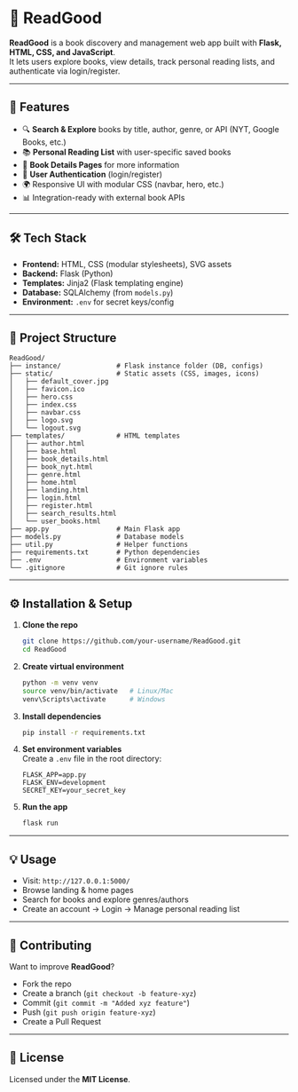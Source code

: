# 📖 ReadGood

**ReadGood** is a book discovery and management web app built with **Flask, HTML, CSS, and JavaScript**.  
It lets users explore books, view details, track personal reading lists, and authenticate via login/register.  

---

## 🚀 Features
- 🔍 **Search & Explore** books by title, author, genre, or API (NYT, Google Books, etc.)  
- 📚 **Personal Reading List** with user-specific saved books  
- 📝 **Book Details Pages** for more information  
- 👤 **User Authentication** (login/register)  
- 🌍 Responsive UI with modular CSS (navbar, hero, etc.)  
- 📊 Integration-ready with external book APIs  

---

## 🛠️ Tech Stack
- **Frontend:** HTML, CSS (modular stylesheets), SVG assets  
- **Backend:** Flask (Python)  
- **Templates:** Jinja2 (Flask templating engine)  
- **Database:** SQLAlchemy (from `models.py`)  
- **Environment:** `.env` for secret keys/config  

---

## 📂 Project Structure
```
ReadGood/
├── instance/              # Flask instance folder (DB, configs)
├── static/                # Static assets (CSS, images, icons)
│   ├── default_cover.jpg
│   ├── favicon.ico
│   ├── hero.css
│   ├── index.css
│   ├── navbar.css
│   ├── logo.svg
│   └── logout.svg
├── templates/             # HTML templates
│   ├── author.html
│   ├── base.html
│   ├── book_details.html
│   ├── book_nyt.html
│   ├── genre.html
│   ├── home.html
│   ├── landing.html
│   ├── login.html
│   ├── register.html
│   ├── search_results.html
│   └── user_books.html
├── app.py                 # Main Flask app
├── models.py              # Database models
├── util.py                # Helper functions
├── requirements.txt       # Python dependencies
├── .env                   # Environment variables
└── .gitignore             # Git ignore rules
```

---

## ⚙️ Installation & Setup

1. **Clone the repo**
   ```bash
   git clone https://github.com/your-username/ReadGood.git
   cd ReadGood
   ```

2. **Create virtual environment**
   ```bash
   python -m venv venv
   source venv/bin/activate   # Linux/Mac
   venv\Scripts\activate      # Windows
   ```

3. **Install dependencies**
   ```bash
   pip install -r requirements.txt
   ```

4. **Set environment variables**  
   Create a `.env` file in the root directory:
   ```
   FLASK_APP=app.py
   FLASK_ENV=development
   SECRET_KEY=your_secret_key
   ```

5. **Run the app**
   ```bash
   flask run
   ```

---

## 💡 Usage
- Visit: `http://127.0.0.1:5000/`  
- Browse landing & home pages  
- Search for books and explore genres/authors  
- Create an account → Login → Manage personal reading list  

---

## 🤝 Contributing
Want to improve **ReadGood**?  
- Fork the repo  
- Create a branch (`git checkout -b feature-xyz`)  
- Commit (`git commit -m "Added xyz feature"`)  
- Push (`git push origin feature-xyz`)  
- Create a Pull Request  

---

## 📜 License
Licensed under the **MIT License**.  
